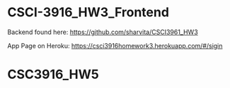 # CSCI-3916_HW3_Frontend

Backend found here: https://github.com/sharvita/CSCI3961_HW3

App Page on Heroku: https://csci3916homework3.herokuapp.com/#/sigin
# CSC3916_HW5
